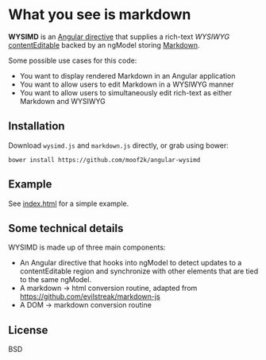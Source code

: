 # What you see is markdown

**WYSIMD** is an [Angular directive](https://docs.angularjs.org/guide/directive) that supplies a rich-text _WYSIWYG_
[contentEditable](https://developer.mozilla.org/en-US/docs/Web/Guide/HTML/Content_Editable) backed by an
ngModel storing [Markdown](https://daringfireball.net/projects/markdown/).

Some possible use cases for this code:

* You want to display rendered Markdown in an Angular application
* You want to allow users to edit Markdown in a WYSIWYG manner
* You want to allow users to simultaneously edit rich-text as either Markdown and WYSIWYG

## Installation

Download `wysimd.js` and `markdown.js` directly, or grab using bower:

    bower install https://github.com/moof2k/angular-wysimd

## Example

See [index.html](index.html) for a simple example.

## Some technical details

WYSIMD is made up of three main components:

* An Angular directive that hooks into ngModel to detect updates to a contentEditable region and synchronize
with other elements that are tied to the same ngModel.
* A markdown -> html conversion routine, adapted from https://github.com/evilstreak/markdown-js
* A DOM -> markdown conversion routine

## License

BSD
